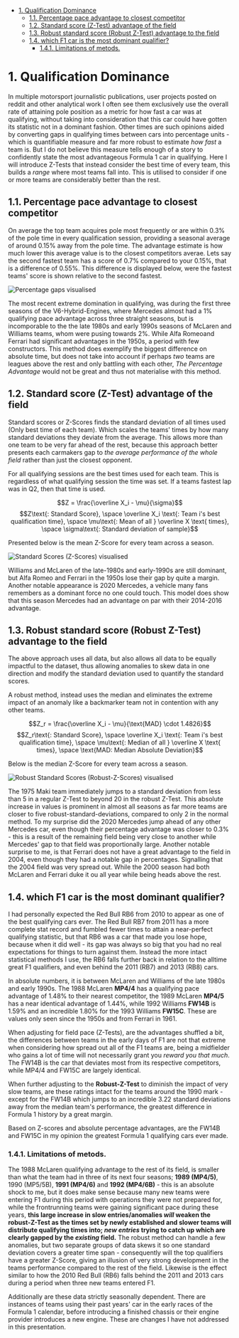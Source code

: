 - [1. Qualification Dominance](#1-qualification-dominance)
  - [1.1. Percentage pace advantage to closest competitor](#11-percentage-pace-advantage-to-closest-competitor)
  - [1.2. Standard score (Z-Test) advantage of the field](#12-standard-score-z-test-advantage-of-the-field)
  - [1.3. Robust standard score (Robust Z-Test) advantage to the field](#13-robust-standard-score-robust-z-test-advantage-to-the-field)
  - [1.4. which F1 car is the most dominant qualifier?](#14-which-f1-car-is-the-most-dominant-qualifier)
    - [1.4.1. Limitations of metods.](#141-limitations-of-metods)

# 1. Qualification Dominance
In multiple motorsport journalistic publications, user projects posted on reddit
and other analytical work I often see them exclusively use the overall rate of
attaining pole position as a metric for how fast a car was at qualifying, without
taking into consideration that this car could have gotten its statistic not in a
dominant fashion. Other times are such opinions aided by converting gaps in
qualifying times between cars into percentage units - which is quantifiable
measure and far more robust to estimate _how fast_ a team is. But I do not believe
this measure tells enough of a story to confidently state the most advantageous
Formula 1 car in qualifying. Here I will introduce Z-Tests that instead consider
the best time of every team, this builds a *range* where most teams fall into. This
is utilised to consider if one or more teams are considerably better than the rest.


## 1.1. Percentage pace advantage to closest competitor
On average the top team acquires pole most frequently or are within 0.3% of the pole
time in every qualification session, providing a seasonal average of around 0.15% away
from the pole time. The advantage estimate is how much lower this average value is
to the closest competitors averae. Lets say the second fastest team has a score of
0.7% compared to your 0.15%, that is a difference of 0.55%. This difference is
displayed below, were the fastest teams' score is shown relative to the second fastest.

![Percentage gaps visualised](figures/Fig_diffPCT_restricted_vertical_limits.png?raw=true)

The most recent extreme domination in qualifying, was during the first three seasons
of the V6-Hybrid-Engines, where Mercedes almost had a 1% qualifying pace advantage
across three straight seasons, but is incomporable to the the late 1980s and early
1990s seasons of McLaren and Williams teams, whom were pusing towards 2%.
While Alfa Romeoand Ferrari had significant advantages in the 1950s, a period with few constructors.
This method does exemplify the biggest difference on absolute time, but does not
take into account if perhaps _two_ teams are leagues above the rest and only battling
with each other, _The Percentage Advantage_ would not be great and thus not
materialise with this method.

## 1.2. Standard score (Z-Test) advantage of the field

Standard scores or Z-Scores finds the standard deviation of all times used
(Only best time of each team). Which scales the teams' times by how many standard
deviations they deviate from the average. This allows more than one team to
be very far ahead of the rest, because this approach better presents each carmakers
gap to _the average performance of the whole field_ rather than just the closest opponent.

For all qualifying sessions are the best times used for each team. This is regardless of what qualifying session the time was set. If a teams fastest lap was in Q2, then that time is used. 

$$Z = \frac{\overline X_i - \mu}{\sigma}$$
$$Z\text{: Standard Score}, \space \overline X_i \text{: Team i's best qualification time}, \space \mu\text{: Mean of all } \overline X \text{ times}, \space \sigma\text{: Standard deviation of sample}$$

Presented below is the mean Z-Score for every team across a season.

![Standard Scores (Z-Scores) visualised](figures/Fig_Z_Scores_restricted_vertical_limits.png?raw=true)

Williams and McLaren of the late-1980s and early-1990s are still dominant, but Alfa Romeo and Ferrari in the 1950s lose their gap by quite a margin. Another notable appearance is 2020 Mercedes, a vehicle many fans remembers as a dominant force no one could touch. This model does show that this season Mercedes had an advantage on par with their 2014-2016 advantage. 

## 1.3. Robust standard score (Robust Z-Test) advantage to the field

The above approach uses all data, but also allows all data to be equally impactful to the dataset, thus allowing anomalies to skew data in one direction and modify the standard deviation used to quantify the standard scores.

A robust method, instead uses the median and eliminates the extreme impact of an anomaly like a backmarker team not in contention with any other teams.

$$Z_r = \frac{\overline X_i - \mu}{\text{MAD} \cdot 1.4826}$$
$$Z_r\text{: Standard Score}, \space \overline X_i \text{: Team i's best qualification time}, \space \mu\text{: Median of all } \overline X \text{ times}, \space \text{MAD: Median Absolute Deviation}$$

Below is the median Z-Score for every team across a season.

![Robust Standard Scores (Robust-Z-Scores) visualised](figures/Fig_Robust_Z_Scores_restricted_vertical_limits.png?raw=true)

The 1975 Maki team immediately jumps to a standard deviation from less than 5 in a regular Z-Test to beyond 20 in the robust Z-Test. This absolute increase in values is prominent in almost all seasons as far more teams are closer to five robust-standard-deviations, compared to only 2 in the normal method. To my surprise did the 2020 Mercedes jump ahead of any other Mercedes car, even though their percentage advantage was closer to 0.3% - this is a result of the remaining field being very close to another while Mercedes' gap to that field was proportionally large. Another notable surprise to me, is that Ferrari does not have a great advantage to the field in 2004, even though they had a notable gap in percentages. Signalling that the 2004 field was very spread out. While the 2000 season had both McLaren and Ferrari duke it ou all year while being heads above the rest.

## 1.4. which F1 car is the most dominant qualifier?
I had personally expected the Red Bull RB6 from 2010 to appear as one of the best qualifying cars ever. The Red Bull RB7 from 2011 has a more complete stat record and fumbled fewer times to attain a near-perfect qualifying statistic, but that RB6 was a car that made you lose hope, because when it did well - its gap was always so big that you had no real expectations for things to turn against them. Instead the more intact statistical methods I use, the RB6 falls further back in relation to the alltime great F1 qualifiers, and even behind the 2011 (RB7) and 2013 (RB8) cars.

In absolute numbers, it is between McLaren and Williams of the late 1980s and early 1990s. The 1988 McLaren **MP4/4** has a qualifying pace advantage of 1.48% to their nearest competitor, the 1989 McLaren **MP4/5** has a near identical advantage of 1.44%, while 1992 Williams **FW14B** is 1.59% and an incredible 1.80% for the 1993 Williams **FW15C**. These are values only seen since the 1950s and from Ferrari in 1961.

When adjusting for field pace (Z-Tests), are the advantages shuffled a bit, the differences between teams in the early days of F1 are not that extreme when considering how spread out all of the F1 teams are, being a midfielder who gains a lot of time will not necessarily grant you _reward you that much_. The FW14B is the car that deviates most from its respective competitors, while MP4/4 and FW15C are largely identical.

When further adjusting to the **Robust-Z-Test** to diminish the impact of very slow teams, are these ratings intact for the teams around the 1990 mark - except for the FW14B which jumps to an incredible 3.22 standard deviations away from the median team's performance, the greatest difference in Formula 1 history by a great margin.

Based on Z-scores and absolute percentage advantages, are the FW14B and FW15C in my opinion the greatest Formula 1 qualifying cars ever made.

### 1.4.1. Limitations of metods.

The 1988 McLaren qualifying advantage to the rest of its field, is smaller than
what the team had in three of its next four seasons; **1989 (MP4/5)**, 1990 (MP5/5B),
**1991 (MP4/6)** and **1992 (MP4/6B)** - this is an absolute shock to me, but it does
make sense because many new teams were entering F1 during this period with operations
they were not prepared for, while the frontrunning teams were gaining significant pace during these years, **this large increase in slow entries/anomalies _will_ weaken the robust-Z-Test as the times set by newly established and slower teams will distribute qualifying times into; _new entries_ trying to catch up which are clearly gapped by the _existing_ field.** The robust method can handle a few anomalies, but two separate groups of data skews it so one standard deviation covers
a greater time span - consequently will the top qualifiers have a greater Z-Score, giving an illusion of very strong development in the teams performance compared to the rest of the field. Likewise is the effect similar to how the 2010 Red Bull (RB6) falls behind the 2011 and 2013 cars during a period when three new teams entered F1.

Additionally are these data strictly seasonally dependent. There are instances of
teams using their past years' car in the early races of the Formula 1 calendar,
before introducing a finished chassis or their engine provider introduces a new engine.
These are changes I have not addressed in this presentation.
